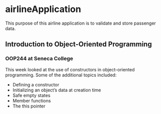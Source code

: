 # airlineApplication
This purpose of this airline application is to validate and store passenger data.

## Introduction to Object-Oriented Programming
### OOP244 at Seneca College

This week looked at the use of constructors in object-oriented programming. Some of the additional topics included:
  -  Defining a constructor
  -  Initializing an object’s data at creation time
  -  Safe empty states
  -  Member functions
  -  The this pointer



